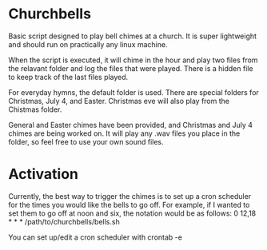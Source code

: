 # Churchbells

Basic script designed to play bell chimes at a church. It is super lightweight and should run on practically any linux machine.

When the script is executed, it will chime in the hour and play two files from the relavant folder and log the files that were played. There is a hidden file to keep track of the last files played.

For everyday hymns, the default folder is used. There are special folders for Christmas, July 4, and Easter. Christmas eve will also play from the Chistmas folder. 

General and Easter chimes have been provided, and Christmas and July 4 chimes are being worked on. It will play any .wav files you place in the folder, so feel free to use your own sound files. 

# Activation
Currently, the best way to trigger the chimes is to set up a cron scheduler for the times you would like the bells to go off. For example, if I wanted to set them to go off at noon and six, the notation would be as follows:
0 12,18 * * * /path/to/churchbells/bells.sh

You can set up/edit a cron scheduler with crontab -e
